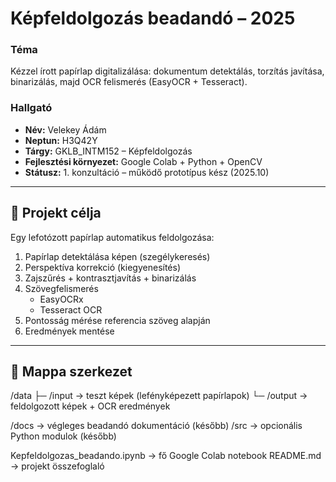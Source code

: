 # Képfeldolgozás beadandó – 2025

### Téma
Kézzel írott papírlap digitalizálása: dokumentum detektálás, torzítás javítása, binarizálás, majd OCR felismerés (EasyOCR + Tesseract).

### Hallgató
- **Név:** Velekey Ádám  
- **Neptun:** H3Q42Y  
- **Tárgy:** GKLB_INTM152 – Képfeldolgozás  
- **Fejlesztési környezet:** Google Colab + Python + OpenCV  
- **Státusz:** 1. konzultáció – működő prototípus kész (2025.10)  

---

## 🧠 Projekt célja

Egy lefotózott papírlap automatikus feldolgozása:

1. Papírlap detektálása képen (szegélykeresés)
2. Perspektíva korrekció (kiegyenesítés)
3. Zajszűrés + kontrasztjavítás + binarizálás
4. Szövegfelismerés
   - EasyOCRx
   - Tesseract OCR
5. Pontosság mérése referencia szöveg alapján
6. Eredmények mentése

---

## 📂 Mappa szerkezet
/data
  ├─ /input        → teszt képek (lefényképezett papírlapok)
  └─ /output       → feldolgozott képek + OCR eredmények

/docs             → végleges beadandó dokumentáció (később)
/src              → opcionális Python modulok (később)

Kepfeldolgozas_beadando.ipynb → fő Google Colab notebook
README.md         → projekt összefoglaló
